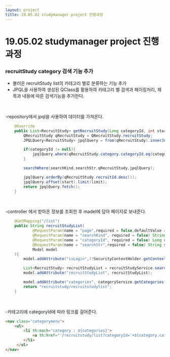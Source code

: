```yaml
---
layout: project
title: 19.05.02 studymanager project 진행과정
---
```


# 19.05.02 studymanager project 진행과정
### recruitStudy category 검색 기능 추가
- 불러온 recruitStudy list의 카테고리 별로 분류하는 기능 추가
- JPQL을 사용하여 생성된 QClass를 활용하여 카테고리 별 검색과 페이징처리, 제목과 내용에 따른 검색기능을 추가한다.

<br>

-repository에서 jpql을 사용하여 데이터를 가져온다.
```java
    @Override
    public List<RecruitStudy> getRecruitStudy(Long categoryId, int start, int limit, String searchKind, String searchStr) {
        QRecruitStudy qRecruitStudy = QRecruitStudy.recruitStudy;
        JPQLQuery<RecruitStudy> jpqlQuery = from(qRecruitStudy).innerJoin(qRecruitStudy.category).fetchJoin().distinct();

        if(categoryId != null){
            jpqlQuery.where(qRecruitStudy.category.categoryId.eq(categoryId));
        }

        searchWhere(searchKind,searchStr,qRecruitStudy,jpqlQuery);

        jpqlQuery.orderBy(qRecruitStudy.recruitId.desc());
        jpqlQuery.offset(start).limit(limit);
        return jpqlQuery.fetch();
    }
```

<br>


-controller 에서 받아온 정보를 조회한 후 madel에 담아 페이지로 보내준다.
```java
    @GetMapping("/list")
    public String recruitStudyList(
            @RequestParam(name = "page",required = false,defaultValue = "1") int page,
            @RequestParam(name = "searchKind", required = false) String searchKind,
            @RequestParam(name = "categoryId", required = false) Long categoryId,
            @RequestParam(name = "searchStr",required = false) String searchStr,
            Model model
    ){
        model.addAttribute("isLogin",(!SecurityContextHolder.getContext().getAuthentication().getPrincipal().equals("anonymousUser"))? true : false);

        List<RecruitStudy> recruitStudyList = recruitStudyService.searchRecruitStudy(page, categoryId, searchKind, searchStr);
        model.addAttribute("recruitStudyList", recruitStudyList);

        model.addAttribute("categories", categoryService.getCategories());
        return "recruitstudy/recruitstudylist";
    }

```
<br>

-카테고리에 categoryId에 따라 링크를 걸어준다.
```html
<nav class="categorymenu">
    <ul>
        <li th:each="category : ${categories}">
            <a th:href="'/recruitstudy/list?categoryId='+${category.categoryId}" th:text="${category.categoryName}" ></a>
        </li>
     </ul>
</nav>
```